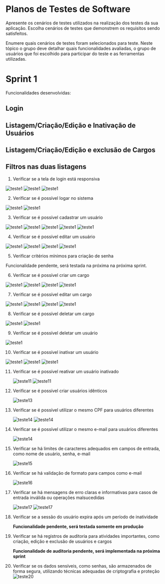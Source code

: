 # Planos de Testes de Software

Apresente os cenários de testes utilizados na realização dos testes da sua aplicação. Escolha cenários de testes que demonstrem os requisitos sendo satisfeitos.

Enumere quais cenários de testes foram selecionados para teste. Neste tópico o grupo deve detalhar quais funcionalidades avaliadas, o grupo de usuários que foi escolhido para participar do teste e as ferramentas utilizadas.

# Sprint 1

Funcionalidades desenvolvidas:
## Login
## Listagem/Criação/Edição e Inativação de Usuários
## Listagem/Criação/Edição e exclusão de Cargos
## Filtros nas duas listagens

1. Verificar se a tela de login está responsiva

![teste1](img/Testes%20-%20Sprint%201/1.%20Tela%20de%20login%20responsiva%20-%20login%20no%20sistema/1.%20Laptop%20dimension.png)
![teste1](img/Testes%20-%20Sprint%201/1.%20Tela%20de%20login%20responsiva%20-%20login%20no%20sistema/1.%20Tablet%20Dimension.png)
![teste1](img/Testes%20-%20Sprint%201/1.%20Tela%20de%20login%20responsiva%20-%20login%20no%20sistema/1.2%20Tablet%20Login.png)


2. Verificar se é possível logar no sistema

![teste1](img/Testes%20-%20Sprint%201/2.%20Tela%20Login/1.%20Tela%20Login.png)
![teste1](img/Testes%20-%20Sprint%201/2.%20Tela%20Login/2.%20Tela%20Login%20-%20confirmacao.png)

3. Verificar se é possível cadastrar um usuário

![teste1](img/Testes%20-%20Sprint%201/3.%20Cadastrar%20Usu%C3%A1rio/1.%20Cadastrar%20Usu%C3%A1rio.png)
![teste1](img/Testes%20-%20Sprint%201/3.%20Cadastrar%20Usu%C3%A1rio/2.%20Cadastrar%20Usu%C3%A1rio%20-%20Tela%20inicial.png)
![teste1](img/Testes%20-%20Sprint%201/3.%20Cadastrar%20Usu%C3%A1rio/3.%20Cadastrar%20Usu%C3%A1rio%20-%20Tela%20cadastro.png)
![teste1](img/Testes%20-%20Sprint%201/3.%20Cadastrar%20Usu%C3%A1rio/4.%20Cadastrar%20Usu%C3%A1rio%20-%20Validar%20CPF.png)
![teste1](img/Testes%20-%20Sprint%201/3.%20Cadastrar%20Usu%C3%A1rio/5.%20Cadastrar%20Usu%C3%A1rio%20-%20Cadastro%20realizado.png)

4. Verificar se é possível editar um usuário

![teste1](img/Testes%20-%20Sprint%201/4.%20Editar%20Usu%C3%A1rio/1.%20Editar%20Usu%C3%A1rio.png)
![teste1](img/Testes%20-%20Sprint%201/4.%20Editar%20Usu%C3%A1rio/2.%20Editar%20Usu%C3%A1rio%20-%20E-mail%20antigo.png)
![teste1](img/Testes%20-%20Sprint%201/4.%20Editar%20Usu%C3%A1rio/3.%20Editar%20Usu%C3%A1rio%20-%20E-mail%20novo.png)
![teste1](img/Testes%20-%20Sprint%201/4.%20Editar%20Usu%C3%A1rio/4.%20Editar%20Usu%C3%A1rio%20-%20Confirmar%20edicao%20do%20e-mail.png)

5. Verificar critérios mínimos para criação de senha

Funcionalidade pendente, será testada na próxima na próxima sprint.

6. Verificar se é possível criar um cargo

![teste1](img/Testes%20-%20Sprint%201/6.%20Criar%20um%20cargo/1.%20Criar%20Cargo%20-%20Tela%20inicial.png)
![teste1](img/Testes%20-%20Sprint%201/6.%20Criar%20um%20cargo/2.%20Criar%20Cargo%20-%20Tela%20inicial%20-%20adicionar%20cargo.png)
![teste1](img/Testes%20-%20Sprint%201/6.%20Criar%20um%20cargo/3.%20Criar%20Cargo%20-%20Tela%20inicial%20-%20informacoes%20cargo.png)
![teste1](img/Testes%20-%20Sprint%201/6.%20Criar%20um%20cargo/4.%20Criar%20Cargo%20-%20confirmacao.png)

7. Verificar se é possível editar um cargo

![teste1](img/Testes%20-%20Sprint%201/7.%20Editar%20um%20cargo/1.%20Editar%20cargo%20-%20Tela%20inicial.png)
![teste1](img/Testes%20-%20Sprint%201/7.%20Editar%20um%20cargo/2.%20Editar%20Cargo%20-%20Antigas%20configuracoes.png)
![teste1](img/Testes%20-%20Sprint%201/7.%20Editar%20um%20cargo/3.%20Editar%20Cargo%20-%20Novas%20configuracoes.png)
![teste1](img/Testes%20-%20Sprint%201/7.%20Editar%20um%20cargo/4.%20Editar%20Cargo%20-%20Confirmacao.png)

8. Verificar se é possível deletar um cargo

![teste1](img/Testes%20-%20Sprint%201/8.%20Deletar%20um%20cargo/1.%20Deletar%20Cargo%20-%20Tela%20inicial.png)
![teste1](img/Testes%20-%20Sprint%201/8.%20Deletar%20um%20cargo/2.%20Deletar%20Cargo%20-%20Confimacao.png)


9. Verificar se é possível deletar um usuário

![teste1](img/Testes%20-%20Sprint%201/9.%20Deletar%20um%20Usu%C3%A1rio/9.%20Deletar%20um%20Usu%C3%A1rio%20-%20Confirmacao%20da%20NAO%20delecao.png)

10. Verificar se é possível inativar um usuário

![teste1](img/Testes%20-%20Sprint%201/10.%20Inativar%20um%20Usu%C3%A1rio/1.%20Inativar%20um%20Usuario%20-%20Tela%20inicial.png)
![teste1](img/Testes%20-%20Sprint%201/10.%20Inativar%20um%20Usu%C3%A1rio/2.%20Inativar%20um%20Usuario%20-%20confirmacao%201.png)
![teste1](img/Testes%20-%20Sprint%201/10.%20Inativar%20um%20Usu%C3%A1rio/3.%20Inativar%20um%20Usuario%20-%20confirmacao%202.png)

11. Verificar se é possível reativar um usuário inativado

    ![teste11](img/teste11-usuarioInativo.png)
    ![teste11](img/teste11-usuarioAtivo.png)

13. Verificar se é possível criar usuários idênticos
    
    ![teste13](img/teste12.png) 
15. Verificar se é possível utilizar o mesmo CPF para usuários diferentes

    ![teste14](img/teste13-cpfrepetido.png)
    ![teste14](img/teste13.1-cpfrepetido.png)
    
17. Verificar se é possível utilizar o mesmo e-mail para usuários diferentes

    ![teste14](img/teste14-emailrepetido.png)
    
18. Verificar se há limites de caracteres adequados em campos de entrada, como nome de usuário, senha, e-mail

    ![teste15](img/teste15-quantcaracteres.png)
19. Verificar se há validação de formato para campos como e-mail 

    ![teste16](img/teste16.1-erroValidacaoemail.png)
      
20. Verificar se há mensagens de erro claras e informativas para casos de entrada inválida ou operações malsucedidas

    ![teste17](img/teste17-mensagemSucesso.png)
    ![teste17](img/teste17-mensagemDeletar.png)

21. Verificar se a sessão do usuário expira após um período de inatividade
    
    **Funcionalidade pendente, será testada somente em produção**

22. Verificar se há registros de auditoria para atividades importantes, como criação, edição e exclusão de usuários e cargos
    
    **Funcionalidade de auditoria pendente, será implementada na próxima sprint**
    
23. Verificar se os dados sensíveis, como senhas, são armazenados de forma segura, utilizando técnicas adequadas de criptografia e proteção
    ![teste20](img/Teste20.jpeg)


